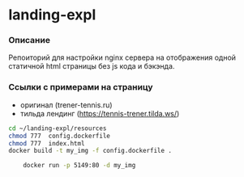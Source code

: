 # landing-expl
### Описание
Репоиторий для настройки nginx сервера на отображения одной статичной html страницы без js кода и бэкэнда.

### Ссылки с примерами на страницу
- оригинал (trener-tennis.ru)
- тильда лендинг (https://tennis-trener.tilda.ws/)


```bash
cd ~/landing-expl/resources
chmod 777  config.dockerfile
chmod 777  index.html
docker build -t my_img -f config.dockerfile .
```

```bash
    docker run -p 5149:80 -d my_img
```